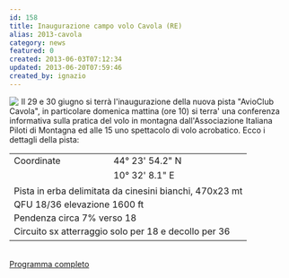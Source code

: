 ```yaml
---
id: 158
title: Inaugurazione campo volo Cavola (RE)
alias: 2013-cavola
category: news
featured: 0
created: 2013-06-03T07:12:34
updated: 2013-06-20T07:59:46
created_by: ignazio
---
```

<p>
 <a href="images/stories/2013-cavola.jpg" target="_blank">
  <img border="0" class="baiaimgleft" src="images/stories/2013-cavola-s.jpg" style="padding-right: 5px; float: left;"/>
 </a>
 Il 29 e 30 giugno si terrà l'inaugurazione della nuova pista "AvioClub Cavola", in particolare domenica mattina (ore 10) si terra' una conferenza informativa sulla pratica del volo in montagna dall'Associazione Italiana Piloti di Montagna ed alle 15 uno spettacolo di volo acrobatico. Ecco i dettagli della pista:
</p>
<table border="0">
 <tbody>
  <tr>
   <td>
    Coordinate
   </td>
   <td>
    44° 23' 54.2" N
   </td>
  </tr>
  <tr>
   <td>
   </td>
   <td>
    10° 32' 8.1" E
   </td>
  </tr>
  <tr>
   <td colspan="2" style="line-height: 1.5em;">
    Pista in erba delimitata da cinesini bianchi, 470x23 mt
    <br/>
    QFU 18/36 elevazione 1600 ft
    <br/>
    Pendenza circa 7% verso 18
    <br/>
    Circuito sx atterraggio solo per 18 e decollo per 36
   </td>
  </tr>
 </tbody>
</table>
<p>
 <br/>
 <a href="images/stories/2013-cavola.jpg" target="_blank">
  Programma completo
 </a>
</p>
<div class="clr">
</div>
